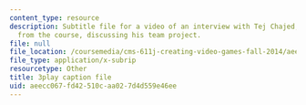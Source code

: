 ```yaml
---
content_type: resource
description: Subtitle file for a video of an interview with Tej Chajed, a student
  from the course, discussing his team project.
file: null
file_location: /coursemedia/cms-611j-creating-video-games-fall-2014/aeecc067fd42510caa027d4d559e46ee_bgMZSJ2rfNc.vtt
file_type: application/x-subrip
resourcetype: Other
title: 3play caption file
uid: aeecc067-fd42-510c-aa02-7d4d559e46ee
---
```

